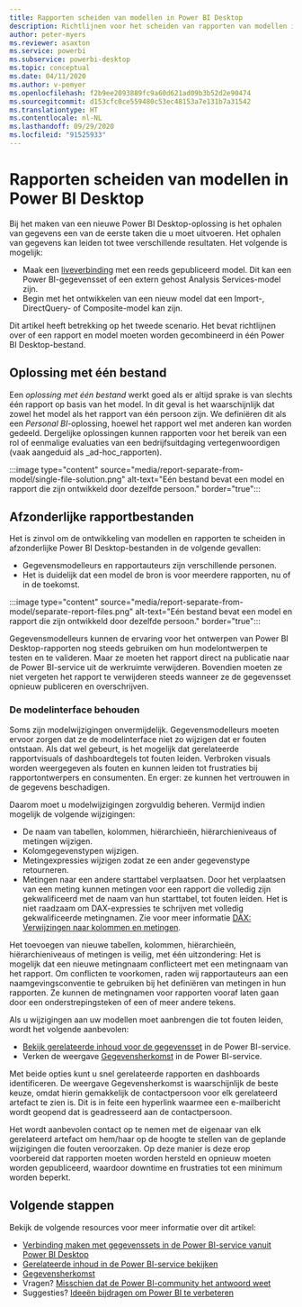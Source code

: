 ```yaml
---
title: Rapporten scheiden van modellen in Power BI Desktop
description: Richtlijnen voor het scheiden van rapporten van modellen in Power BI Desktop.
author: peter-myers
ms.reviewer: asaxton
ms.service: powerbi
ms.subservice: powerbi-desktop
ms.topic: conceptual
ms.date: 04/11/2020
ms.author: v-pemyer
ms.openlocfilehash: f2b9ee2093889fc9a60d621ad09b3b52d2e90474
ms.sourcegitcommit: d153cfc0ce559480c53ec48153a7e131b7a31542
ms.translationtype: HT
ms.contentlocale: nl-NL
ms.lasthandoff: 09/29/2020
ms.locfileid: "91525933"
---
```

# <a name="separate-reports-from-models-in-power-bi-desktop"></a>Rapporten scheiden van modellen in Power BI Desktop

Bij het maken van een nieuwe Power BI Desktop-oplossing is het ophalen van gegevens een van de eerste taken die u moet uitvoeren. Het ophalen van gegevens kan leiden tot twee verschillende resultaten. Het volgende is mogelijk:

- Maak een [liveverbinding](../connect-data/desktop-report-lifecycle-datasets.md) met een reeds gepubliceerd model. Dit kan een Power BI-gegevensset of een extern gehost Analysis Services-model zijn.
- Begin met het ontwikkelen van een nieuw model dat een Import-, DirectQuery- of Composite-model kan zijn.

Dit artikel heeft betrekking op het tweede scenario. Het bevat richtlijnen over of een rapport en model moeten worden gecombineerd in één Power BI Desktop-bestand.

## <a name="single-file-solution"></a>Oplossing met één bestand

Een _oplossing met één bestand_ werkt goed als er altijd sprake is van slechts één rapport op basis van het model. In dit geval is het waarschijnlijk dat zowel het model als het rapport van één persoon zijn. We definiëren dit als een _Personal BI_-oplossing, hoewel het rapport wel met anderen kan worden gedeeld. Dergelijke oplossingen kunnen rapporten voor het bereik van een rol of eenmalige evaluaties van een bedrijfsuitdaging vertegenwoordigen (vaak aangeduid als _ad-hoc_rapporten).

:::image type="content" source="media/report-separate-from-model/single-file-solution.png" alt-text="Eén bestand bevat een model en rapport die zijn ontwikkeld door dezelfde persoon." border="true":::

## <a name="separate-report-files"></a>Afzonderlijke rapportbestanden

Het is zinvol om de ontwikkeling van modellen en rapporten te scheiden in afzonderlijke Power BI Desktop-bestanden in de volgende gevallen:

- Gegevensmodelleurs en rapportauteurs zijn verschillende personen.
- Het is duidelijk dat een model de bron is voor meerdere rapporten, nu of in de toekomst.

:::image type="content" source="media/report-separate-from-model/separate-report-files.png" alt-text="Eén bestand bevat een model en rapport die zijn ontwikkeld door dezelfde persoon." border="true":::

Gegevensmodelleurs kunnen de ervaring voor het ontwerpen van Power BI Desktop-rapporten nog steeds gebruiken om hun modelontwerpen te testen en te valideren. Maar ze moeten het rapport direct na publicatie naar de Power BI-service uit de werkruimte verwijderen. Bovendien moeten ze niet vergeten het rapport te verwijderen steeds wanneer ze de gegevensset opnieuw publiceren en overschrijven.

### <a name="preserve-the-model-interface"></a>De modelinterface behouden

Soms zijn modelwijzigingen onvermijdelijk. Gegevensmodelleurs moeten ervoor zorgen dat ze de modelinterface niet zo wijzigen dat er fouten ontstaan. Als dat wel gebeurt, is het mogelijk dat gerelateerde rapportvisuals of dashboardtegels tot fouten leiden. Verbroken visuals worden weergegeven als fouten en kunnen leiden tot frustraties bij rapportontwerpers en consumenten. En erger: ze kunnen het vertrouwen in de gegevens beschadigen.

Daarom moet u modelwijzigingen zorgvuldig beheren. Vermijd indien mogelijk de volgende wijzigingen:

- De naam van tabellen, kolommen, hiërarchieën, hiërarchieniveaus of metingen wijzigen.
- Kolomgegevenstypen wijzigen.
- Metingexpressies wijzigen zodat ze een ander gegevenstype retourneren.
- Metingen naar een andere starttabel verplaatsen. Door het verplaatsen van een meting kunnen metingen voor een rapport die volledig zijn gekwalificeerd met de naam van hun starttabel, tot fouten leiden. Het is niet raadzaam om DAX-expressies te schrijven met volledig gekwalificeerde metingnamen. Zie voor meer informatie [DAX: Verwijzingen naar kolommen en metingen](dax-column-measure-references.md).

Het toevoegen van nieuwe tabellen, kolommen, hiërarchieën, hiërarchieniveaus of metingen is veilig, met één uitzondering: Het is mogelijk dat een nieuwe metingnaam conflicteert met een metingnaam van het rapport. Om conflicten te voorkomen, raden wij rapportauteurs aan een naamgevingsconventie te gebruiken bij het definiëren van metingen in hun rapporten. Ze kunnen de metingnamen voor rapporten vooraf laten gaan door een onderstrepingsteken of een of meer andere tekens.

Als u wijzigingen aan uw modellen moet aanbrengen die tot fouten leiden, wordt het volgende aanbevolen:

- [Bekijk gerelateerde inhoud voor de gegevensset](../consumer/end-user-related.md) in de Power BI-service.
- Verken de weergave [Gegevensherkomst](../collaborate-share/service-data-lineage.md) in de Power BI-service.

Met beide opties kunt u snel gerelateerde rapporten en dashboards identificeren. De weergave Gegevensherkomst is waarschijnlijk de beste keuze, omdat hierin gemakkelijk de contactpersoon voor elk gerelateerd artefact te zien is. Dit is in feite een hyperlink waarmee een e-mailbericht wordt geopend dat is geadresseerd aan de contactpersoon.

Het wordt aanbevolen contact op te nemen met de eigenaar van elk gerelateerd artefact om hem/haar op de hoogte te stellen van de geplande wijzigingen die fouten veroorzaken. Op deze manier is deze erop voorbereid dat rapporten moeten worden hersteld en opnieuw moeten worden gepubliceerd, waardoor downtime en frustraties tot een minimum worden beperkt.

## <a name="next-steps"></a>Volgende stappen

Bekijk de volgende resources voor meer informatie over dit artikel:

- [Verbinding maken met gegevenssets in de Power BI-service vanuit Power BI Desktop](../connect-data/desktop-report-lifecycle-datasets.md)
- [Gerelateerde inhoud in de Power BI-service bekijken](../consumer/end-user-related.md)
- [Gegevensherkomst](../collaborate-share/service-data-lineage.md)
- Vragen? [Misschien dat de Power BI-community het antwoord weet](https://community.powerbi.com/)
- Suggesties? [Ideeën bijdragen om Power BI te verbeteren](https://ideas.powerbi.com/)
